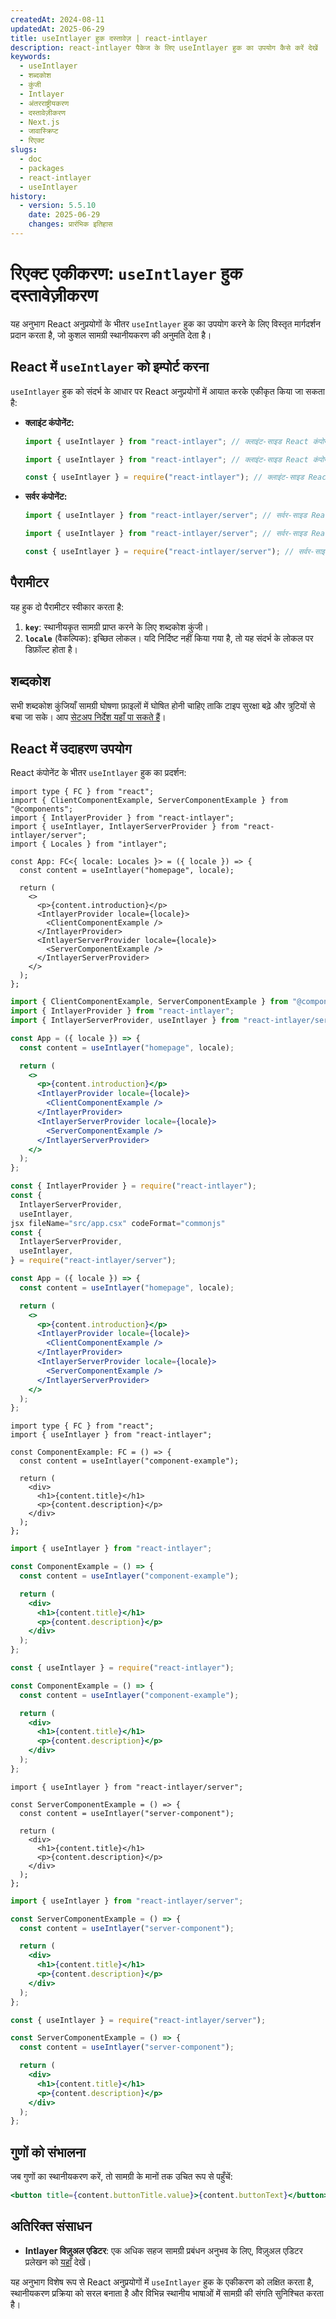 ```yaml
---
createdAt: 2024-08-11
updatedAt: 2025-06-29
title: useIntlayer हुक दस्तावेज़ | react-intlayer
description: react-intlayer पैकेज के लिए useIntlayer हुक का उपयोग कैसे करें देखें
keywords:
  - useIntlayer
  - शब्दकोश
  - कुंजी
  - Intlayer
  - अंतरराष्ट्रीयकरण
  - दस्तावेज़ीकरण
  - Next.js
  - जावास्क्रिप्ट
  - रिएक्ट
slugs:
  - doc
  - packages
  - react-intlayer
  - useIntlayer
history:
  - version: 5.5.10
    date: 2025-06-29
    changes: प्रारंभिक इतिहास
---
```


# रिएक्ट एकीकरण: `useIntlayer` हुक दस्तावेज़ीकरण

यह अनुभाग React अनुप्रयोगों के भीतर `useIntlayer` हुक का उपयोग करने के लिए विस्तृत मार्गदर्शन प्रदान करता है, जो कुशल सामग्री स्थानीयकरण की अनुमति देता है।

## React में `useIntlayer` को इम्पोर्ट करना

`useIntlayer` हुक को संदर्भ के आधार पर React अनुप्रयोगों में आयात करके एकीकृत किया जा सकता है:

- **क्लाइंट कंपोनेंट:**

  ```typescript codeFormat="typescript"
  import { useIntlayer } from "react-intlayer"; // क्लाइंट-साइड React कंपोनेंट्स में उपयोग किया जाता है
  ```

  ```javascript codeFormat="esm"
  import { useIntlayer } from "react-intlayer"; // क्लाइंट-साइड React कंपोनेंट्स में उपयोग किया जाता है
  ```

  ```javascript codeFormat="commonjs"
  const { useIntlayer } = require("react-intlayer"); // क्लाइंट-साइड React कंपोनेंट्स में उपयोग किया जाता है
  ```

- **सर्वर कंपोनेंट:**

  ```typescript codeFormat="commonjs"
  import { useIntlayer } from "react-intlayer/server"; // सर्वर-साइड React कंपोनेंट्स में उपयोग किया जाता है
  ```

  ```javascript codeFormat="esm"
  import { useIntlayer } from "react-intlayer/server"; // सर्वर-साइड React कंपोनेंट्स में उपयोग किया जाता है
  ```

  ```javascript codeFormat="commonjs"
  const { useIntlayer } = require("react-intlayer/server"); // सर्वर-साइड React कंपोनेंट्स में उपयोग किया जाता है
  ```

## पैरामीटर

यह हुक दो पैरामीटर स्वीकार करता है:

1. **`key`**: स्थानीयकृत सामग्री प्राप्त करने के लिए शब्दकोश कुंजी।
2. **`locale`** (वैकल्पिक): इच्छित लोकल। यदि निर्दिष्ट नहीं किया गया है, तो यह संदर्भ के लोकल पर डिफ़ॉल्ट होता है।

## शब्दकोश

सभी शब्दकोश कुंजियाँ सामग्री घोषणा फ़ाइलों में घोषित होनी चाहिए ताकि टाइप सुरक्षा बढ़े और त्रुटियों से बचा जा सके। आप [सेटअप निर्देश यहाँ पा सकते हैं](https://github.com/aymericzip/intlayer/blob/main/docs/docs/hi/dictionary/get_started.md)।

## React में उदाहरण उपयोग

React कंपोनेंट के भीतर `useIntlayer` हुक का प्रदर्शन:

```tsx fileName="src/app.tsx" codeFormat="typescript"
import type { FC } from "react";
import { ClientComponentExample, ServerComponentExample } from "@components";
import { IntlayerProvider } from "react-intlayer";
import { useIntlayer, IntlayerServerProvider } from "react-intlayer/server";
import { Locales } from "intlayer";

const App: FC<{ locale: Locales }> = ({ locale }) => {
  const content = useIntlayer("homepage", locale);

  return (
    <>
      <p>{content.introduction}</p>
      <IntlayerProvider locale={locale}>
        <ClientComponentExample />
      </IntlayerProvider>
      <IntlayerServerProvider locale={locale}>
        <ServerComponentExample />
      </IntlayerServerProvider>
    </>
  );
};
```

```jsx fileName="src/app.mjx" codeFormat="esm"
import { ClientComponentExample, ServerComponentExample } from "@components";
import { IntlayerProvider } from "react-intlayer";
import { IntlayerServerProvider, useIntlayer } from "react-intlayer/server";

const App = ({ locale }) => {
  const content = useIntlayer("homepage", locale);

  return (
    <>
      <p>{content.introduction}</p>
      <IntlayerProvider locale={locale}>
        <ClientComponentExample />
      </IntlayerProvider>
      <IntlayerServerProvider locale={locale}>
        <ServerComponentExample />
      </IntlayerServerProvider>
    </>
  );
};
```

```jsx fileName="src/app.csx" codeFormat="commonjs"
const { IntlayerProvider } = require("react-intlayer");
const {
  IntlayerServerProvider,
  useIntlayer,
jsx fileName="src/app.csx" codeFormat="commonjs"
const {
  IntlayerServerProvider,
  useIntlayer,
} = require("react-intlayer/server");

const App = ({ locale }) => {
  const content = useIntlayer("homepage", locale);

  return (
    <>
      <p>{content.introduction}</p>
      <IntlayerProvider locale={locale}>
        <ClientComponentExample />
      </IntlayerProvider>
      <IntlayerServerProvider locale={locale}>
        <ServerComponentExample />
      </IntlayerServerProvider>
    </>
  );
};
```

```tsx fileName="src/components/ComponentExample.tsx" codeFormat="typescript"
import type { FC } from "react";
import { useIntlayer } from "react-intlayer";

const ComponentExample: FC = () => {
  const content = useIntlayer("component-example");

  return (
    <div>
      <h1>{content.title}</h1>
      <p>{content.description}</p>
    </div>
  );
};
```

```jsx fileName="src/components/ComponentExample.mjx" codeFormat="esm"
import { useIntlayer } from "react-intlayer";

const ComponentExample = () => {
  const content = useIntlayer("component-example");

  return (
    <div>
      <h1>{content.title}</h1>
      <p>{content.description}</p>
    </div>
  );
};
```

```jsx fileName="src/components/ComponentExample.csx" codeFormat="commonjs"
const { useIntlayer } = require("react-intlayer");

const ComponentExample = () => {
  const content = useIntlayer("component-example");

  return (
    <div>
      <h1>{content.title}</h1>
      <p>{content.description}</p>
    </div>
  );
};
```

```tsx fileName="src/components/ServerComponentExample.tsx" codeFormat="typescript"
import { useIntlayer } from "react-intlayer/server";

const ServerComponentExample = () => {
  const content = useIntlayer("server-component");

  return (
    <div>
      <h1>{content.title}</h1>
      <p>{content.description}</p>
    </div>
  );
};
```

```jsx fileName="src/components/ServerComponentExample.mjx" codeFormat="esm"
import { useIntlayer } from "react-intlayer/server";

const ServerComponentExample = () => {
  const content = useIntlayer("server-component");

  return (
    <div>
      <h1>{content.title}</h1>
      <p>{content.description}</p>
    </div>
  );
};
```

```jsx fileName="src/components/ServerComponentExample.csx" codeFormat="commonjs"
const { useIntlayer } = require("react-intlayer/server");

const ServerComponentExample = () => {
  const content = useIntlayer("server-component");

  return (
    <div>
      <h1>{content.title}</h1>
      <p>{content.description}</p>
    </div>
  );
};
```

## गुणों को संभालना

जब गुणों का स्थानीयकरण करें, तो सामग्री के मानों तक उचित रूप से पहुँचें:

```jsx
<button title={content.buttonTitle.value}>{content.buttonText}</button>
```

## अतिरिक्त संसाधन

- **Intlayer विज़ुअल एडिटर**: एक अधिक सहज सामग्री प्रबंधन अनुभव के लिए, विज़ुअल एडिटर प्रलेखन को [यहाँ](https://github.com/aymericzip/intlayer/blob/main/docs/docs/hi/intlayer_visual_editor.md) देखें।

यह अनुभाग विशेष रूप से React अनुप्रयोगों में `useIntlayer` हुक के एकीकरण को लक्षित करता है, स्थानीयकरण प्रक्रिया को सरल बनाता है और विभिन्न स्थानीय भाषाओं में सामग्री की संगति सुनिश्चित करता है।
